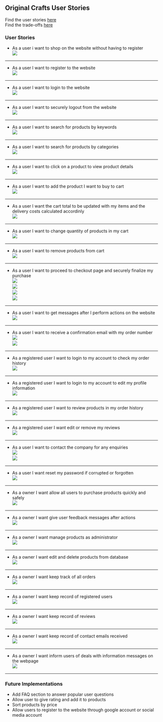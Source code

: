 ## Original Crafts User Stories

Find the user stories [here](./user-stories-ms4.pdf)  
Find the trade-offs [here](./strategy-plane-original-crafts.pdf) 

### User Stories  
*  As a user i want to shop on the website without having to register  
![](./user_stories_screenshots/user-stories-1.png)   
---
*  As a user I want to register to the website  
![](./user_stories_screenshots/user-stories-2.png)  
--- 
*  As a user I want to login to the website   
![](./user_stories_screenshots/user-stories-3.png)   
---
*  As a user I want to securely logout from the website    
![](./user_stories_screenshots/user-stories-4.png)  
---
* As a user I want to search for products by keywords    
![](./user_stories_screenshots/user-stories-5.png)  
---
* As a user I want to search for products by categories  
![](./user_stories_screenshots/user-stories-6.png)   
--- 
* As a user I want to click on a product to view product details   
![](./user_stories_screenshots/user-stories-7.png)   
---
* As a user I want to add the product I want to buy to cart  
![](./user_stories_screenshots/user-stories-8.png)    
---
* As a user I want the cart total to be updated with my items and the delivery costs calculated accordinly  
![](./user_stories_screenshots/user-stories-9.png)  
---
* As a user I want to change quantity of products in my cart    
![](./user_stories_screenshots/user-stories-10.png)  
---
* As a user I want to remove products from cart   
![](./user_stories_screenshots/user-stories-11.png)   
---
* As a user I want to proceed to checkout page and securely finalize my purchase  
![](./user_stories_screenshots/user-stories-12-1.png)  
![](./user_stories_screenshots/user-stories-12-2.png)  
![](./user_stories_screenshots/user-stories-12-3.png)  
![](./user_stories_screenshots/user-stories-12-4.png)  
---
* As a user I want to get messages after I perform actions on the website    
![](./user_stories_screenshots/user-stories-13.png)  
---
* As a user I want to receive a confirmation email with my order number    
![](./user_stories_screenshots/user-stories-14-1.png)  
![](./user_stories_screenshots/user-stories-14-2.png)  
--- 
* As a registered user I want to login to my account to check my order history   
![](./user_stories_screenshots/user-stories-15.png)   
---
* As a registered user I want to login to my account to edit my profile information  
![](./user_stories_screenshots/user-stories-16.png)  
---
* As a registered user I want to review products in my order history    
![](./user_stories_screenshots/user-stories-17.png)  
---
* As a registered user I want edit or remove my reviews  
![](./user_stories_screenshots/user-stories-18.png)  
---
* As a user I want to contact the company for any enquiries    
![](./user_stories_screenshots/user-stories-19-1.png)  
![](./user_stories_screenshots/user-stories-19-2.png) 
--- 
* As a user I want reset my password if corrupted or forgotten    
![](./user_stories_screenshots/user-stories-20.png)  
---
* As a owner I want allow all users to purchase products quickly and safely    
![](./user_stories_screenshots/user-stories-1.png)  
---
* As a owner I want give user feedback messages after actions    
![](./user_stories_screenshots/user-stories-13.png)  
---
* As a owner I want manage products as administrator  
![](./user_stories_screenshots/user-stories-20-1.png)  
---
* As a owner I want edit and delete products from database    
![](./user_stories_screenshots/user-stories-21.png)  
---
* As a owner I want keep track of all orders  
![](./user_stories_screenshots/user-stories-22.png)  
---
* As a owner I want keep record of registered users  
![](./user_stories_screenshots/user-stories-23.png)  
---
* As a owner I want keep record of reviews    
![](./user_stories_screenshots/user-stories-24.png)  
---
* As a owner I want keep record of contact emails received  
![](./user_stories_screenshots/user-stories-25.png) 
--- 
* As a owner I want inform users of deals with information messages on the webpage  
![](./user_stories_screenshots/user-stories-26.png) 
---


### Future Implementations  
* Add FAQ section to answer popular user questions
* Allow user to give rating and add it to products  
* Sort products by price  
* Allow users to register to the website through google account or social media account